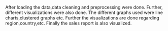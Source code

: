 After loading the data,data cleaning and preprocessing were done.
Further, different visualizations were also done.
The different graphs used were line charts,clustered graphs etc.
Further the visualizations are done regarding region,country,etc.
Finally the sales report is also visualized.

